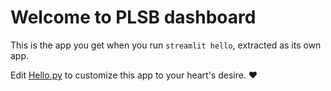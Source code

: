 # Welcome to PLSB dashboard

This is the app you get when you run `streamlit hello`, extracted as its own app.

Edit [Hello.py](./Main.py) to customize this app to your heart's desire. ❤️
